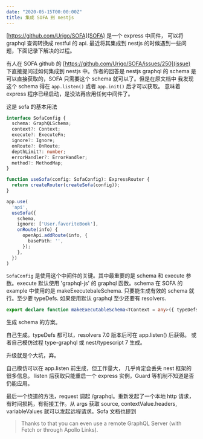 ```yaml
---
date: "2020-05-15T00:00:00Z"
title: 集成 SOFA 到 nestjs
---
```


[https://github.com/Urigo/SOFA](SOFA) 是一个 express 中间件，
可以将 graphql 查询转换成 restful 的 api. 最近将其集成到 nestjs
的时候遇到一些问题，下面记录下解决的过程。

有人在 SOFA github 的 [https://github.com/Urigo/SOFA/issues/250](issue)
下直接提问过如何集成到 nestjs 中。作者的回答是 nestjs graphql 的
schema 是可以直接获取的，SOFA 只需要这个 schema 就可以了。但是在原文档中
我发现这个 schema 得在 `app.listen()` 或者 `app.init()` 后才可以获取。
意味着 express 程序已经启动，是没法再应用任何中间件了。

这是 sofa 的基本用法

```ts
interface SofaConfig {
  schema: GraphQLSchema;
  context?: Context;
  execute?: ExecuteFn;
  ignore?: Ignore;
  onRoute?: OnRoute;
  depthLimit?: number;
  errorHandler?: ErrorHandler;
  method?: MethodMap;
}

function useSofa(config: SofaConfig): ExpressRouter {
  return createRouter(createSofa(config));
}

app.use(
  'api',
  useSofa({
    schema,
    ignore: ['User.favoriteBook'],
    onRoute(info) {
      openApi.addRoute(info, {
        basePath: '',
      });
    },
  })
)
```

`SofaConfig` 是使用这个中间件的关键。其中最重要的是 schema 和 execute
参数。execute 默认使用 'graphql-js' 的 graphql 函数。schema 在 SOFA
的 example 中使用的是 makeExecutebaleSchema. 只要能生成有效的 schema
就行。至少要 typeDefs. 如果使用默认 graphql 至少还要有 resolvers.

```ts
export declare function makeExecutableSchema<TContext = any>({ typeDefs, resolvers, connectors, logger, allowUndefinedInResolve, resolverValidationOptions, directiveResolvers, schemaDirectives, parseOptions, inheritResolversFromInterfaces, }: IExecutableSchemaDefinition<TContext>): GraphQLSchema;
```

生成 schema 的方案。

自己生成。typeDefs 都可以，resolvers 7.0 版本后可在 app.listen() 后获得。
或者自己模仿过程 type-graphql 或 nest/typescript 7 生成。

升级就是个大坑，弃。

自己模仿可以在 app.listen 前生成，但工作量大，
几乎肯定会丢失 nest 框架的很多信息。
listen 后获取只能重启一个 express 实例，Guard 等机制不知道是否仍能应用。

最后一个绕道的方法，request 调起 /graphql。重新发起了一个本地 http 请求，
有时间损耗，有衔接工作。从 args 获取 source, contextValue.headers,
variableValues 就可以发起远程请求。Sofa 文档也提到

> Thanks to that you can even use a remote GraphQL Server (with Fetch or through Apollo Links).
